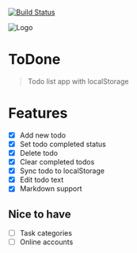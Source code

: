 [![Build Status](https://travis-ci.org/talentedunicorn/todolist.svg?branch=master)](https://travis-ci.org/talentedunicorn/todolist)

![Logo](src/logo.svg)

# ToDone

> Todo list app with localStorage

# Features

- [x] Add new todo
- [x] Set todo completed status
- [x] Delete todo
- [x] Clear completed todos
- [x] Sync todo to localStorage
- [x] Edit todo text
- [x] Markdown support

## Nice to have

- [ ] Task categories
- [ ] Online accounts
